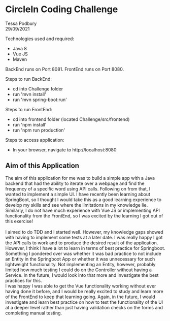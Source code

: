 # CircleIn Coding Challenge
Tessa Podbury 
<br>
29/09/2021
<br>

Technologies used and required:
- Java 8
- Vue JS
- Maven

BackEnd runs on Port 8081.
FrontEnd runs on Port 8080.


Steps to run BackEnd:
- cd into Challenge folder
- run 'mvn install'
- run 'mvn spring-boot:run'

Steps to run FrontEnd:
- cd into frontend folder (located Challenge/src/frontend)
- run 'npm install'
- run 'npm run production'

Steps to access application:
-   In your browser, navigate to http://localhost:8080

## Aim of this Application
The aim of this application for me was to build a simple app with a Java backend that had the ability to iterate over a webpage and find the frequency of a specific word using API calls.
Following on from that, I wanted to implement a simple UI.
I have recently been learning about SpringBoot, so I thought I would take this as a good learning experience to develop my skills and see where the limitations in my knowledge lie.
Similarly, I do not have much experience with Vue JS or implementing API functionality from the FrontEnd, so I was excited by the learning I got out of this exercise!
<br><br>
I aimed to do TDD and I started well. However, my knowledge gaps showed with having to implement some tests at a later date.
I was really happy I got the API calls to work and to produce the desired result of the application.
<br>
However, I think I have a lot to learn in terms of best practice for Springboot. Something I pondered over was whether it was bad practice to not include an Entity in the Springboot App or whether it was unnecessary for such lightweight functionality.
Not implementing an Entity, however, probably limited how much testing I could do on the Controller without having a Service.
In the future, I would look into that more and investigate the best practices for this.
<br>
I was happy I was able to get the Vue functionality working without ever having done it before, and I would be really excited to study and learn more of the FrontEnd to keep that learning going.
Again, in the future, I would investigate and learn best practice on how to test the functionality of the UI at a deeper level rather than just having validation checks on the forms and completing manual testing.

